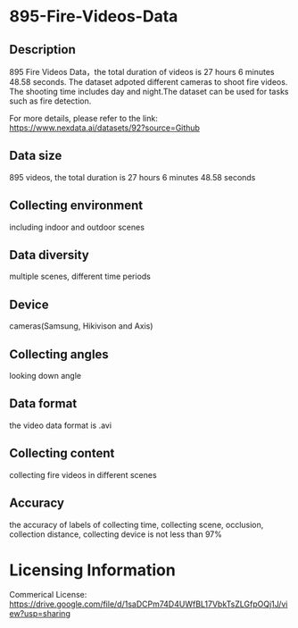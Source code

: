 # 895-Fire-Videos-Data


## Description
895 Fire Videos Data，the total duration of videos is 27 hours 6 minutes 48.58 seconds. The dataset adpoted different cameras to shoot fire videos. The shooting time includes day and night.The dataset can be used for tasks such as fire detection.

For more details, please refer to the link: https://www.nexdata.ai/datasets/92?source=Github


## Data size
895 videos, the total duration is 27 hours 6 minutes 48.58 seconds

## Collecting environment
including indoor and outdoor scenes

## Data diversity
multiple scenes, different time periods

## Device
cameras(Samsung, Hikivison and Axis)

## Collecting angles
looking down angle

## Data format
the video data format is .avi

## Collecting content
collecting fire videos in different scenes

## Accuracy
the accuracy of labels of collecting time, collecting scene, occlusion, collection distance, collecting device is not less than 97%

# Licensing Information
Commerical License: https://drive.google.com/file/d/1saDCPm74D4UWfBL17VbkTsZLGfpOQj1J/view?usp=sharing
